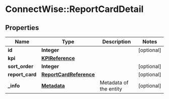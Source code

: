 # ConnectWise::ReportCardDetail

## Properties
Name | Type | Description | Notes
------------ | ------------- | ------------- | -------------
**id** | **Integer** |  | [optional] 
**kpi** | [**KPIReference**](KPIReference.md) |  | 
**sort_order** | **Integer** |  | [optional] 
**report_card** | [**ReportCardReference**](ReportCardReference.md) |  | [optional] 
**_info** | [**Metadata**](Metadata.md) | Metadata of the entity | [optional] 


